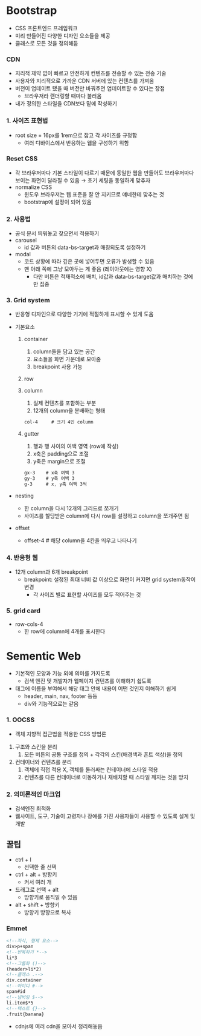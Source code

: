 # Bootstrap

- CSS 프론트엔드 프레임워크
- 미리 만들어진 다양한 디자인 요소들을 제공
- 클래스로 모든 것을 정의해둠

### CDN

- 지리적 제약 없이 빠르고 안전하게 컨텐츠를 전송할 수 있는 전송 기술
- 사용자와 지리적으로 가까운 CDN 서버에 있는 컨텐츠를 가져옴
- 버전이 업데이트 됐을 때 버전만 바꿔주면 업데이트할 수 있다는 장점
    - 브라우저라 랜더링할 때마다 불러옴
- 내가 정의한 스타일을 CDN보다 밑에 작성하기

### 1. 사이즈 표현법
- root size = 16px를 1rem으로 잡고 각 사이즈를 규정함
    - 여러 디바이스에서 반응하는 웹을 구성하기 위함

### Reset CSS

- 각 브라우저마다 기본 스타일이 다르기 때문에 동일한 웹을 만들어도 브라우저마다 보이는 화면이 달라질 수 있음 → 초기 세팅을 동일하게 맞추자
- normalize CSS
    - 윈도우 브라우저는 웹 표준을 잘 안 지키므로 얘네한테 맞추는 것
    - bootstrap에 설정이 되어 있음

### 2. 사용법

- 공식 문서 띄워놓고 찾으면서 적용하기
- carousel
    - id 값과 버튼의 data-bs-target과 매칭되도록 설정하기
- modal
    - 코드 상황에 따라 깊은 곳에 넣어두면 오류가 발생할 수 있음
    - 맨 아래 쪽에 그냥 모아두는 게 좋음 (레이아웃에는 영향 X)
        - 다만 버튼은 적재적소에 배치, id값과 data-bs-target값과 매치하는 것에만 집중

### 3. Grid system

- 반응형 디자인으로 다양한 기기에 적절하게 표시할 수 있게 도움
- 기본요소
    1. container
        1. column들을 담고 있는 공간
        2. 요소들을 화면 가운데로 모아줌
        3. breakpoint 사용 가능
    2. row
    3. column
        1. 실제 컨텐츠를 포함하는 부분
        2. 12개의 column을 분배하는 형태
        
        ```css
        col-4     # 크기 4인 column
        ```
        
    4. gutter
        1. 행과 행 사이의 여백 영역 (row에 작성)
        2. x축은 padding으로 조절
        3. y축은 margin으로 조절
        
        ```css
        gx-3    # x축 여백 3
        gy-3    # y축 여백 3
        g-3     # x, y축 여백 3씩
        ```
        
- nesting
    - 한 column을 다시 12개의 그리드로 쪼개기
    - 사이즈를 할당받은 column에 다시 row를 설정하고 column을 쪼개주면 됨
- offset
    - offset-4     # 해당 column을 4칸을 띄우고 나타나기

### 4. 반응형 웹

- 12개 column과 6개 breakpoint
    - breakpoint: 설정된 최대 너비 값 이상으로 화면이 커지면 grid system동작이 변경
        - 각 사이즈 별로 표현할 사이즈를 모두 적어주는 것
        
### 5. grid card

- row-cols-4
    - 한 row에 column에 4개를 표시한다

# Sementic Web

- 기본적인 모양과 기능 외에 의미를 가지도록
    - 검색 엔진 및 개발자가 웹페이지 컨텐츠를 이해하기 쉽도록
- 태그에 이름을 부여해서 해당 태그 안에 내용이 어떤 것인지 이해하기 쉽게
    - header, main, nav, footer 등등
    - div와 기능적으로는 같음

### 1. OOCSS

- 객체 지향적 접근법을 적용한 CSS 방법론
1. 구조와 스킨을 분리
    1. 모든 버튼의 공통 구조를 정의 + 각각의 스킨(배경색과 폰트 색상)을 정의
2. 컨테이너와 컨텐츠를 분리
    1. 객체에 직접 적용 X, 객체를 둘러싸는 컨테이너에 스타일 적용
    2. 컨텐츠를 다른 컨테이너로 이동하거나 재배치할 때 스타일 깨지는 것을 방지

### 2. 의미론적인 마크업

- 검색엔진 최적화
- 웹사이트, 도구, 기술이 고령자나 장애를 가진 사용자들이 사용할 수 있도록 설계 및 개발

## 꿀팁

- ctrl + l
    - 선택한 줄 선택
- ctrl + alt + 방향키
    - 커서 여러 개
- 드래그로 선택 + alt
    - 방향키로 움직일 수 있음
- alt + shift + 방향키
    - 방향키 방향으로 복사

### Emmet

```html
<!--자식, 형제 요소-->
div>p+span
<!--반복하기 *-->
li*3
<!--그룹화 ()-->
(header>li*2)
<!--클래스 .-->
div.container
<!--아이디 #-->
span#id
<!--넘버링 $-->
li.item$*5
<!--텍스트 {}-->
.fruit{banana}
```

- cdnjs에 여러 cdn을 모아서 정리해놓음